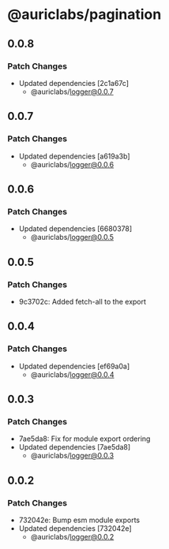 # @auriclabs/pagination

## 0.0.8

### Patch Changes

- Updated dependencies [2c1a67c]
  - @auriclabs/logger@0.0.7

## 0.0.7

### Patch Changes

- Updated dependencies [a619a3b]
  - @auriclabs/logger@0.0.6

## 0.0.6

### Patch Changes

- Updated dependencies [6680378]
  - @auriclabs/logger@0.0.5

## 0.0.5

### Patch Changes

- 9c3702c: Added fetch-all to the export

## 0.0.4

### Patch Changes

- Updated dependencies [ef69a0a]
  - @auriclabs/logger@0.0.4

## 0.0.3

### Patch Changes

- 7ae5da8: Fix for module export ordering
- Updated dependencies [7ae5da8]
  - @auriclabs/logger@0.0.3

## 0.0.2

### Patch Changes

- 732042e: Bump esm module exports
- Updated dependencies [732042e]
  - @auriclabs/logger@0.0.2
